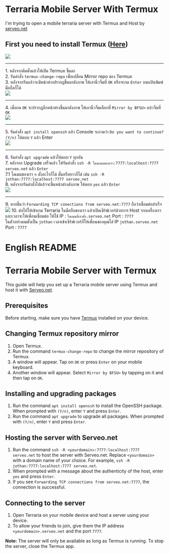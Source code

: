 # Terraria Mobile Server With Termux

I'm trying to open a mobile terraria server with Termux and Host by <a href="serveo.net">serveo.net</a>

## First you need to install Termux (<a href="https://play.google.com/store/apps/details?id=com.termux&hl=th&gl=US">Here</a>)

<img src="https://i.imgur.com/He8a0X2.png">
<hr>
1. หลังจากติดตั้งแล้วให้เปิด Termux ขึ้นมา <br>
2. รันคำสั่ง <code>termux-change-repo</code> เพื่อเปลี่ยน Mirror repo ของ Termux <br>
3. หลังจากรันแล้วจะมีหน้าต่างปรากฏขึ้นมาดังภาพ ให้เอานิ้วจิ้มที่ <code>OK</code> หรือจะกด <code>Enter</code> บนแป้นพิมพ์มือถือก็ได้ <br>
<img src="https://i.imgur.com/xmLradd.png">
<hr>
4. เมื่อกด <code>OK</code> จะปรากฎอีกหน้าต่างขึ้นมาดังภาพ ให้เอานิ้วจิ้มเลือกที่ <code>Mirror by BFSU></code> แล้วจิ้มที่ <code>OK</code> <br>
<img src="https://i.imgur.com/Awcz4ay.png">
<hr>
5. รันคำสั่ง <code>apt install openssh</code> แล้ว Console จะถามว่า <code>Do you want to continue? (Y/n)</code> ให้ตอบ <code>Y</code> แล้ว Enter <br>
<img src="https://i.imgur.com/J5GZnWA.png">
<hr>
6. รันคำสั่ง <code>apt upgrade</code> แล้วให้ตอบ <code>Y</code> ทุกอัน <br>
7. หลังจาก Upgrade เสร็จแล้ว ให้รันคำสั่ง <code>ssh -R โดนเมนของเรา:7777:localhost:7777 serveo.net</code> แล้ว <code>Enter</code> <br>
7.1 โดเมนของเรา = ตั้งอะไรก็ได้ สั้นหรือยาวก็ได้ เช่น <code>ssh -R jothan:7777:localhost:7777 serveo.net</code> <br>
8. หลังจากรันคำสั่งไปแล้วจะขึ้นหน้าต่างดังภาพ ให้ตอบ <code>yes</code> แล้ว <code>Enter</code> <br>
<img src="https://i.imgur.com/O1TLqtT.png">
<hr>
9. หากขึ้นว่า <code>Forwarding TCP conections from serveo.net:7777</code> ถือว่าเชื่อมต่อสำเร็จ <br>
<img src="https://i.imgur.com/w3L8sfk.png">
10. ต่อไปให้เข้าเกม Terraria ในมือถือของเรา แล้วเปิดเซิร์ฟเวอร์ด้วยการ Host จากเครื่องเรา และเวลาจะให้เพื่อนเชื่อมต่อ ให้ใช้ IP : <code>โดเมนที่เราตั้ง.serveo.net</code> Port : <code>7777</code> <br> ในตัวอย่างผมตั้งเป็น <code>jothan</code> เวลาเข้าเซิร์ฟเวอร์ก็ให้เพื่อนของคุณใส่ IP <code>jothan.serveo.net</code> Port : <code>7777</code>
<br>

# English README
# Terraria Mobile Server with Termux

This guide will help you set up a Terraria mobile server using Termux and host it with [Serveo.net](https://serveo.net/).

## Prerequisites

Before starting, make sure you have [Termux](https://play.google.com/store/apps/details?id=com.termux&hl=th&gl=US) installed on your device.

## Changing Termux repository mirror

1. Open Termux.
2. Run the command `termux-change-repo` to change the mirror repository of Termux.
3. A window will appear. Tap on `OK` or press `Enter` on your mobile keyboard.
4. Another window will appear. Select `Mirror by BFSU>` by tapping on it and then tap on `OK`.

## Installing and upgrading packages

1. Run the command `apt install openssh` to install the OpenSSH package. When prompted with `(Y/n)`, enter `Y` and press `Enter`.
2. Run the command `apt upgrade` to upgrade all packages. When prompted with `(Y/n)`, enter `Y` and press `Enter`.

## Hosting the server with Serveo.net

1. Run the command `ssh -R <yourdomain>:7777:localhost:7777 serveo.net` to host the server with Serveo.net. Replace `<yourdomain>` with a domain name of your choice. For example, `ssh -R jothan:7777:localhost:7777 serveo.net`.
2. When prompted with a message about the authenticity of the host, enter `yes` and press `Enter`.
3. If you see `Forwarding TCP connections from serveo.net:7777`, the connection is successful.

## Connecting to the server

1. Open Terraria on your mobile device and host a server using your device.
2. To allow your friends to join, give them the IP address `<yourdomain>.serveo.net` and the port `7777`.

**Note:** The server will only be available as long as Termux is running. To stop the server, close the Termux app.
